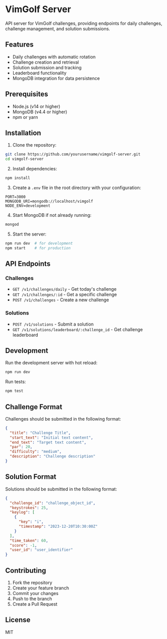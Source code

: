 # VimGolf Server

API server for VimGolf challenges, providing endpoints for daily challenges, challenge management, and solution submissions.

## Features

- Daily challenges with automatic rotation
- Challenge creation and retrieval
- Solution submission and tracking
- Leaderboard functionality
- MongoDB integration for data persistence

## Prerequisites

- Node.js (v14 or higher)
- MongoDB (v4.4 or higher)
- npm or yarn

## Installation

1. Clone the repository:
```bash
git clone https://github.com/yourusername/vimgolf-server.git
cd vimgolf-server
```

2. Install dependencies:
```bash
npm install
```

3. Create a `.env` file in the root directory with your configuration:
```env
PORT=3000
MONGODB_URI=mongodb://localhost/vimgolf
NODE_ENV=development
```

4. Start MongoDB if not already running:
```bash
mongod
```

5. Start the server:
```bash
npm run dev  # for development
npm start    # for production
```

## API Endpoints

### Challenges

- `GET /v1/challenges/daily` - Get today's challenge
- `GET /v1/challenges/:id` - Get a specific challenge
- `POST /v1/challenges` - Create a new challenge

### Solutions

- `POST /v1/solutions` - Submit a solution
- `GET /v1/solutions/leaderboard/:challenge_id` - Get challenge leaderboard

## Development

Run the development server with hot reload:
```bash
npm run dev
```

Run tests:
```bash
npm test
```

## Challenge Format

Challenges should be submitted in the following format:

```json
{
  "title": "Challenge Title",
  "start_text": "Initial text content",
  "end_text": "Target text content",
  "par": 20,
  "difficulty": "medium",
  "description": "Challenge description"
}
```

## Solution Format

Solutions should be submitted in the following format:

```json
{
  "challenge_id": "challenge_object_id",
  "keystrokes": 25,
  "keylog": [
    {
      "key": "i",
      "timestamp": "2023-12-20T10:30:00Z"
    }
  ],
  "time_taken": 60,
  "score": -1,
  "user_id": "user_identifier"
}
```

## Contributing

1. Fork the repository
2. Create your feature branch
3. Commit your changes
4. Push to the branch
5. Create a Pull Request

## License

MIT 